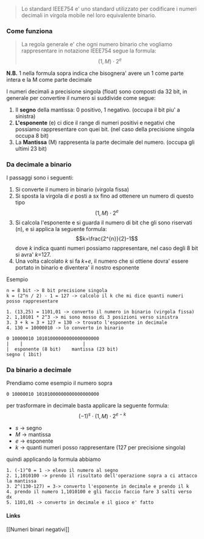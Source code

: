 >Lo standard IEEE754 e' uno standard utilizzato per codificare i numeri decimali in virgola mobile nel loro equivalente binario.

### Come funziona

>La regola generale e' che ogni numero binario che vogliamo rappresentare in notazione IEEE754 segue la formula: $$\left(1,M\right)\cdot2^{e}$$

**N.B.**
1 nella formula sopra indica che bisognera' avere un 1 come parte intera e la M come parte decimale

I numeri decimali a precisione singola (float) sono composti da 32 bit, in generale per convertire il numero si suddivide come segue:
1. Il **segno** della mantissa: 0 positivo, 1 negativo. (occupa il bit piu' a sinistra)
2. **L'esponente** (e) ci dice il range di numeri positivi e negativi che possiamo rappresentare con quei bit. (nel caso della precisione singola occupa 8 bit)
3. La **Mantissa** (M) rappresenta la parte decimale del numero. (occupa gli ultimi 23 bit)

### Da decimale a binario
I passaggi sono i seguenti:
1. Si converte il numero in binario (virgola fissa)
2. Si sposta la virgola di *e* posti a sx fino ad ottenere un numero di questo tipo $$\left(1,M\right)\cdot2^{e}$$ 
3. Si calcola l'esponente e si guarda il numero di bit che gli sono riservati (n), e si applica la seguente formula:$$k=\frac{2^{n}}{2}-1$$ dove *k* indica quanti numeri possiamo rappresentare, nel caso degli 8 bit si avra' *k*=127.
4. Una volta calcolato *k* si fa *k*+*e*, il numero che si ottiene dovra' essere portato in binario e diventera' il nostro esponente

Esempio
```
n = 8 bit -> 8 bit precisione singola
k = (2^n / 2) - 1 = 127 -> calcolo il k che mi dice quanti numeri posso rappresentare 

1. (13,25) = 1101,01 -> converto il numero in binario (virgola fissa)
2. 1,10101 * 2^3 -> mi sono mosso di 3 posizioni verso sinistra
3. 3 + k = 3 + 127 = 130 -> trovato l'esponente in decimale
4. 130 = 10000010 -> lo converto in binario

0 10000010 10101000000000000000000
|    |                      |
|  esponente (8 bit)    mantissa (23 bit)
segno ( 1bit)
```

### Da binario a decimale
Prendiamo come esempio il numero sopra
```
0 10000010 10101000000000000000000
```
per trasformare in decimale basta applicare la seguente formula:
$$\left(-1\right)^{s}\cdot\left(1,M\right)\cdot2^{e-k}$$
- *s* -> segno
- *M* -> mantissa
- *e* -> esponente
- *k* -> quanti numeri posso rappresentare (127 per precisione singola)

quindi applicando la formula abbiamo
```
1. (-1)^0 = 1 -> elevo il numero al segno
2. 1,1010100 -> prendo il risultato dell'operazione sopra a ci attacco la mantissa
3. 2^(130-127) = 3-> converto l'esponente in decimale e prendo il k 
4. prendo il numero 1,1010100 e gli faccio faccio fare 3 salti verso dx
5. 1101,01 -> converto in decimale e il gioco e' fatto
```


#### Links
[[Numeri binari negativi]]